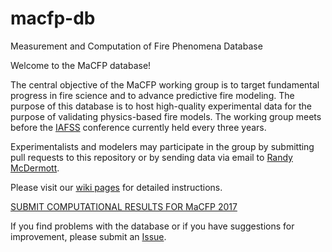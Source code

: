 # macfp-db
Measurement and Computation of Fire Phenomena Database

Welcome to the MaCFP database!

The central objective of the MaCFP working group is to target fundamental progress in fire science and to advance predictive fire modeling.  The purpose of this database is to host high-quality experimental data for the purpose of validating physics-based fire models.  The working group meets before the [IAFSS](http://www.iafss.org/) conference currently held every three years.

Experimentalists and modelers may participate in the group by submitting pull requests to this repository or by sending data via email to [Randy McDermott](mailto:randall.mcdermott@nist.gov).

Please visit our [wiki pages](https://github.com/MaCFP/macfp-db/wiki) for detailed instructions.

[SUBMIT COMPUTATIONAL RESULTS FOR MaCFP 2017](https://github.com/MaCFP/macfp-db/wiki/Submitting-Compuational-Results)

If you find problems with the database or if you have suggestions for improvement, please submit an [Issue](https://github.com/MaCFP/macfp-db/issues).

